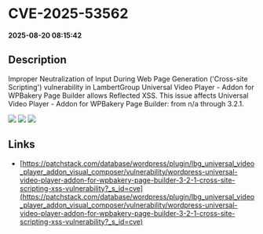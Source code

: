 # CVE-2025-53562

**2025-08-20 08:15:42**

## Description
Improper Neutralization of Input During Web Page Generation ('Cross-site Scripting') vulnerability in LambertGroup Universal Video Player - Addon for WPBakery Page Builder allows Reflected XSS. This issue affects Universal Video Player - Addon for WPBakery Page Builder: from n/a through 3.2.1.

![](https://img.shields.io/static/v1?label=Score&message=7.1&color=red)
![](https://img.shields.io/static/v1?label=Severity&message=HIGH&color=red)
![](https://img.shields.io/static/v1?label=CWE&message=XSS&color=green)

## Links
- [https://patchstack.com/database/wordpress/plugin/lbg_universal_video_player_addon_visual_composer/vulnerability/wordpress-universal-video-player-addon-for-wpbakery-page-builder-3-2-1-cross-site-scripting-xss-vulnerability?_s_id=cve](https://patchstack.com/database/wordpress/plugin/lbg_universal_video_player_addon_visual_composer/vulnerability/wordpress-universal-video-player-addon-for-wpbakery-page-builder-3-2-1-cross-site-scripting-xss-vulnerability?_s_id=cve)
